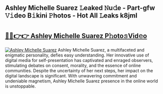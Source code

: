 ## Ashley Michelle Suarez 𝙻eaked 𝙽u𝚍e - Part-gfw 𝚅𝚒deo B𝚒kini 𝙿hotos - Hot All 𝙻eaks k8jmI

# <h2><a href="http://ld5b3qu.urlbe.top/?page=Ashley+Michelle+Suarez">🔗🔗👉👉 Ashley Michelle Suarez P𝚑oto𝚜Vid𝚎o</a></h2>

[![Ashley Michelle Suarez](https://i.imgur.com/eBuTRDB.gif)](http://ld5b3qu.urlbe.top/?page=Ashley+Michelle+Suarez)
Ashley Michelle Suarez, a multifaceted and enigmatic personality, defies easy understanding. Her innovative use of digital media for self-presentation has captivated and enraged observers, stimulating debates on consent, morality, and the essence of online communities. Despite the uncertainty of her next steps, her impact on the digital landscape is significant. With unwavering commitment and undeniable magnetism, Ashley Michelle Suarez presence in the online world is unstoppable.
